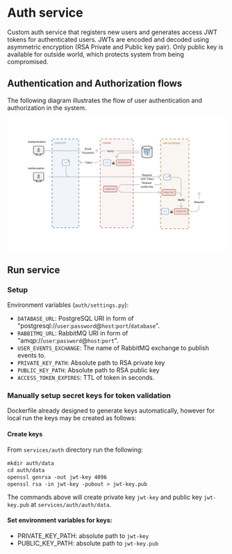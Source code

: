 # Auth service
Custom auth service that registers new users and generates access JWT tokens for authenticated users.
JWTs are encoded and decoded using asymmetric encryption (RSA Private and Public key pair). 
Only public key is available for outside world, which protects system from being compromised. 

## Authentication and Authorization flows
The following diagram illustrates the flow of user authentication and authorization
in the system.

![](../../media/auth-flow.png)

## Run service

### Setup
Environment variables (`auth/settings.py`):
- `DATABASE_URL`: PostgreSQL URI in form of "postgresql://`user`:`password`@`host`:`port`/`database`".
- `RABBITMQ_URL`: RabbitMQ URI in form of "amqp://`user`:`password`@`host`:`port`".
- `USER_EVENTS_EXCHANGE`: The name of RabbitMQ exchange to publish events to.
- `PRIVATE_KEY_PATH`: Absolute path to RSA private key
- `PUBLIC_KEY_PATH`: Absolute path to RSA public key
- `ACCESS_TOKEN_EXPIRES`: TTL of token in seconds.


### Manually setup secret keys for token validation
Dockerfile already designed to generate keys automatically, however for local run the keys may be created as follows:
#### Create keys
From `services/auth` directory run the following:
```shell
mkdir auth/data
cd auth/data
openssl genrsa -out jwt-key 4096
openssl rsa -in jwt-key -pubout > jwt-key.pub
```
The commands above will create private key `jwt-key` and public key 
`jwt-key.pub` at `services/auth/auth/data`.

#### Set environment variables for keys: 

- PRIVATE_KEY_PATH: absolute path to `jwt-key`
- PUBLIC_KEY_PATH: absolute path to `jwt-key.pub`

